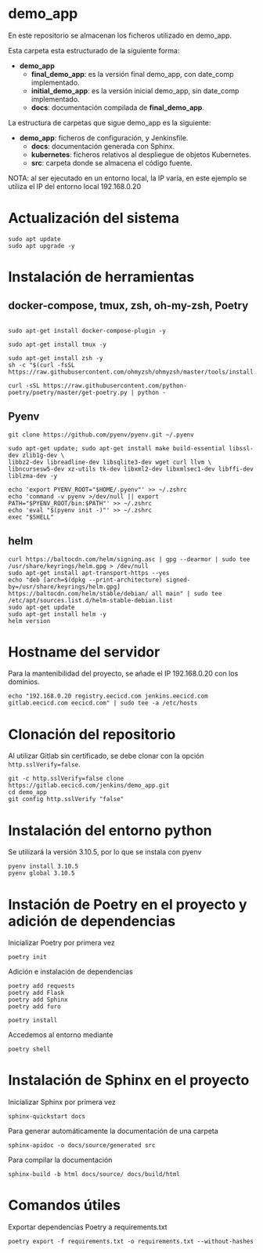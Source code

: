 # demo_app

En este repositorio se almacenan los ficheros utilizado en demo_app.

Esta carpeta esta estructurado de la siguiente forma:
- **demo_app**
  - **final_demo_app**: es la versión final demo_app, con date_comp implementado.
  - **initial_demo_app**: es la versión inicial demo_app, sin date_comp implementado.
  - **docs**: documentación compilada de **final_demo_app**.

La estructura de carpetas que sigue demo_app es la siguiente:
- **demo_app**: ficheros de configuración, y Jenkinsfile.
  - **docs**: documentación generada con Sphinx.
  - **kubernetes**: ficheros relativos al despliegue de objetos Kubernetes.
  - **src**: carpeta donde se almacena el código fuente.
  

NOTA: al ser ejecutado en un entorno local, la IP varía, en este ejemplo se utiliza el IP del entorno local 192.168.0.20

# Actualización del sistema
~~~
sudo apt update
sudo apt upgrade -y
~~~

# Instalación de herramientas
## docker-compose, tmux, zsh, oh-my-zsh, Poetry
~~~

sudo apt-get install docker-compose-plugin -y

sudo apt-get install tmux -y

sudo apt-get install zsh -y
sh -c "$(curl -fsSL https://raw.githubusercontent.com/ohmyzsh/ohmyzsh/master/tools/install.sh)"

curl -sSL https://raw.githubusercontent.com/python-poetry/poetry/master/get-poetry.py | python -
~~~

## Pyenv
~~~
git clone https://github.com/pyenv/pyenv.git ~/.pyenv

sudo apt-get update; sudo apt-get install make build-essential libssl-dev zlib1g-dev \
libbz2-dev libreadline-dev libsqlite3-dev wget curl llvm \
libncursesw5-dev xz-utils tk-dev libxml2-dev libxmlsec1-dev libffi-dev liblzma-dev -y

echo 'export PYENV_ROOT="$HOME/.pyenv"' >> ~/.zshrc
echo 'command -v pyenv >/dev/null || export PATH="$PYENV_ROOT/bin:$PATH"' >> ~/.zshrc
echo 'eval "$(pyenv init -)"' >> ~/.zshrc
exec "$SHELL"
~~~


## helm
~~~
curl https://baltocdn.com/helm/signing.asc | gpg --dearmor | sudo tee /usr/share/keyrings/helm.gpg > /dev/null
sudo apt-get install apt-transport-https --yes
echo "deb [arch=$(dpkg --print-architecture) signed-by=/usr/share/keyrings/helm.gpg] https://baltocdn.com/helm/stable/debian/ all main" | sudo tee /etc/apt/sources.list.d/helm-stable-debian.list
sudo apt-get update
sudo apt-get install helm -y
helm version
~~~

# Hostname del servidor
Para la mantenibilidad del proyecto, se añade el IP 192.168.0.20 con los dominios.
~~~
echo "192.168.0.20 registry.eecicd.com jenkins.eecicd.com gitlab.eecicd.com eecicd.com" | sudo tee -a /etc/hosts
~~~

# Clonación del repositorio
Al utilizar Gitlab sin certificado, se debe clonar con la opción `http.sslVerify=false`.
~~~
git -c http.sslVerify=false clone https://gitlab.eecicd.com/jenkins/demo_app.git
cd demo_app
git config http.sslVerify "false"
~~~

# Instalación del entorno python
Se utilizará la versión 3.10.5, por lo que se instala con pyenv
~~~
pyenv install 3.10.5
pyenv global 3.10.5
~~~


# Instación de Poetry en el proyecto y adición de dependencias
Inicializar Poetry por primera vez
~~~
poetry init
~~~

Adición e instalación de dependencias
~~~
poetry add requests
poetry add Flask
poetry add Sphinx
poetry add furo

poetry install
~~~

Accedemos al entorno mediante
~~~
poetry shell
~~~

# Instalación de Sphinx en el proyecto
Inicializar Sphinx por primera vez
~~~
sphinx-quickstart docs
~~~

Para generar automáticamente la documentación de una carpeta
~~~
sphinx-apidoc -o docs/source/generated src
~~~

Para compilar la documentación 
~~~
sphinx-build -b html docs/source/ docs/build/html
~~~


# Comandos útiles
Exportar dependencias Poetry a requirements.txt
~~~
poetry export -f requirements.txt -o requirements.txt --without-hashes
~~~